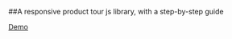 ##A responsive product tour js library, with a step-by-step guide

[Demo](https://dipcore.github.io/tourux/)


